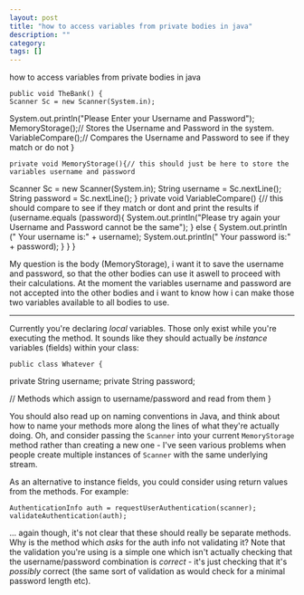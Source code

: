 ```yaml
---
layout: post
title: "how to access variables from private bodies in java"
description: ""
category:
tags: []
---
```


how to access variables from private bodies in java


    public void TheBank() {
    Scanner Sc = new Scanner(System.in);
  System.out.println("Please Enter your Username and Password");
  MemoryStorage();// Stores the Username and Password in the system.
  VariableCompare();// Compares the Username and Password to see if they match or do not
    }
    
    
    private void MemoryStorage(){// this should just be here to store the variables username and password
  Scanner Sc = new Scanner(System.in);
  String username = Sc.nextLine();
  String password = Sc.nextLine();
    }
    private void VariableCompare() {// this should compare to see if they match or dont and print the results
  if (username.equals (password){
      System.out.println("Please try again your Username and Password cannot be the same");
  } else {
      System.out.println (" Your username is:" + username);
      System.out.println(" Your password is:" + password);
  }
    }
    }

My question is the body (MemoryStorage), i want it to save the username and password, so that the other bodies can use it aswell to proceed with their calculations. At the moment the variables username and password are not accepted into the other bodies and i want to know how i can make those two variables available to all bodies to use.


--------------------------------------- 
Currently you're declaring _local_ variables. Those only exist while you're executing the method. It sounds like they should actually be _instance_ variables (fields) within your class:

    public class Whatever {
  private String username;
  private String password;
    
    
  // Methods which assign to username/password and read from them
    }

You should also read up on naming conventions in Java, and think about how to name your methods more along the lines of what they're actually doing. Oh, and consider passing the `Scanner` into your current `MemoryStorage` method rather than creating a new one - I've seen various problems when people create multiple instances of `Scanner` with the same underlying stream.

As an alternative to instance fields, you could consider using return values from the methods. For example:

    AuthenticationInfo auth = requestUserAuthentication(scanner);
    validateAuthentication(auth);

... again though, it's not clear that these should really be separate methods. Why is the method which _asks_ for the auth info not validating it? Note that the validation you're using is a simple one which isn't actually checking that the username/password combination is _correct_ - it's just checking that it's _possibly_ correct (the same sort of validation as would check for a minimal password length etc).


